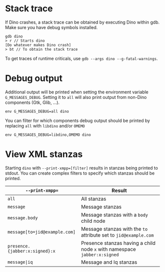 # Stack trace
If Dino crashes, a stack trace can be obtained by executing Dino within gdb. Make sure you have debug symbols installed.
```
gdb dino
> r // Starts dino 
[Do whatever makes Dino crash]
> bt // To obtain the stack trace
```
To get traces of runtime criticals, use `gdb --args dino --g-fatal-warnings`.

# Debug output
Additional output will be printed when setting the environment variable `G_MESSAGES_DEBUG`. Setting it to `all` will also print output from non-Dino components (Gtk, Glib, ...).

`env G_MESSAGES_DEBUG=all dino`

You can filter for which components debug output should be printed by replacing `all` with `libdino` and/or `OMEMO`

`env G_MESSAGES_DEBUG=libdino,OMEMO dino`


# View XML stanzas
Starting `dino` with `--print-xmpp=[filter]` results in stanzas being printed to stdout. You can create complex filters to specify which stanzas should be printed.

|`--print-xmpp=`                | Result      |
|------------------------------ | ----------- |
| `all`                         | All stanzas |
| `message`                     | Message stanzas |
| `message.body`                | Message stanzas with a `body` child node |
| `message[to=jid@example.com]` | Message stanzas with the `to` attribute set to `jid@example.com` |
| `presence.{jabber:x:signed}:x` | Presence stanzas having a child node `x` with namespace `jabber:x:signed`|
| `message\|iq`                  | Message and Iq stanzas |